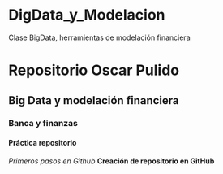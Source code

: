 # DigData_y_Modelacion
Clase BigData, herramientas de modelación financiera

# Repositorio Oscar Pulido
## Big Data y modelación financiera
### Banca y finanzas
#### Práctica repositorio

*Primeros pasos en Github*
**Creación de repositorio en GitHub**

